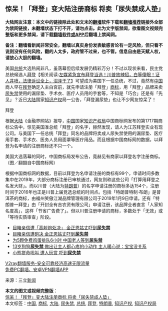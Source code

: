  <h2>惊呆！「拜登」变大陆注册商标 将卖「尿失禁成人垫」</h2> <p class="notice"><b>大陆网友注意：本文中的链接除此处和文末的<a href="https://github.com/bannedbook/fanqiang" >翻墙</a>软件下载和<a href="https://github.com/killgcd/justmysocks/blob/master/README.md">翻墙推荐</a>链接外全部为禁网链接，未翻墙状态下打不开，请勿点击。此为文字版禁闻，欲看图文视频完整版和更多禁闻，请下载<a href="https://github.com/bannedbook/fanqiang">翻墙软件或APP</a>后翻墙上禁闻网。</p><p>备注：翻墙看新闻非常安全，翻墙以真实身份发表敏感言论有一定风险，但只看不说则没有任何风险，翻的人太多，政府管不过来，也不管。信息自由是天赋人权，请放心大胆的翻墙。</b></p>  <div class="entry"> <p>美国<a href="https://www.bannedbook.org/bnews/tag/%e6%80%bb%e7%bb%9f/" class="st_tag internal_tag" rel="tag" title="标签 总统 下的日志">总统</a>大选热闹非凡，虽落幕但后续发展仍精彩万分！不过以现状来看，民主党总统候选人<span class='wp_keywordlink'><a href="https://www.bannedbook.org/bnews/comments/20201018/1415809.html" title="“硬盘门”再爆：拿中共华信10％股的“大人物”正是拜登" target="_blank">拜登</a></span>【相关阅读:<a href='https://www.bannedbook.org/bnews/bannedvideo/20201108/1427782.html' target='_blank'>左媒紧急宣布拜登当选！川普放辣招，白等傻眼！证人井喷，法律诉讼全上，沼泽干了</a>】可望成为美国下一任总统，不过，竟然有<span class='wp_keywordlink_affiliate'><a href="https://www.bannedbook.org/" title="中国" target="_blank">中国</a></span>商人早在<a href="https://www.bannedbook.org/bnews/tag/%e6%8b%9c%e7%99%bb/" class="st_tag internal_tag" rel="tag" title="标签 拜登 下的日志">拜登</a>确定入主白宫前，就先申请注册「拜登」<a href="https://www.bannedbook.org/bnews/tag/%E5%95%86%E6%A0%87/" class="st_tag internal_tag" rel="tag" title="标签 商标 下的日志">商标</a>，用「拜登」品牌来卖<a href="https://www.bannedbook.org/bnews/tag/%E5%B0%BF%E5%A4%B1%E7%A6%81/" class="st_tag internal_tag" rel="tag" title="标签 尿失禁 下的日志">尿失禁</a>使用的漏尿垫、手术衣、医疗人员用的手套等，不知是「巧合」还是有「先见」？近日<span class='wp_keywordlink_affiliate'><a href="https://www.bannedbook.org/" title="大陆" target="_blank">大陆</a></span>国家<a href="https://www.bannedbook.org/bnews/tag/%E7%9F%A5%E8%AF%86%E4%BA%A7%E6%9D%83/" class="st_tag internal_tag" rel="tag" title="标签 知识产权 下的日志">知识产权</a>局一公告，「拜登漏尿垫」也让不少网友惊呆了！</p> <p></p>  <p>拜登</p> <p>根据<a href="https://www.bannedbook.org/bnews/tag/%e5%a4%a7%e9%99%86/" class="st_tag internal_tag" rel="tag" title="标签 大陆 下的日志">大陆</a>《金融界网站》报导，<a href="https://www.bannedbook.org/bnews/tag/%E4%B8%AD%E5%9B%BD/" class="st_tag internal_tag" rel="tag" title="标签 中国 下的日志">中国</a>国家<a href="https://www.bannedbook.org/bnews/tag/%E7%9F%A5%E8%AF%86%E4%BA%A7%E6%9D%83%E5%B1%80/" class="st_tag internal_tag" rel="tag" title="标签 知识产权局 下的日志">知识产权局</a>中国商标网发布的第1717期商标公告中，惊见美国准总统「拜登」的名字，赫然发现，请人为江苏拜登实业有现公司。与美国下一任总统「拜登」同名的品牌将卖成人尿失禁使用的漏尿垫、医疗用手套、手术衣、医务人员用面罩等医疗用品。而且根据中国商标网的数据，以拜登为名申请的注册商标还不只一个。</p>  <p></p> <p>美国大选落幕的同时，中国商标局发布公告，竟赫见有商家以拜登名字注册商标。（图／翻摄自中国商标网）</p>  <p>根据中国商标网的数据，目前以拜登为名申请注册的商标有99个，申请时间多数集中在2019年，大部分商标注册已审核通过，网友则称这些公司「打算用拜登之名发大财」。而以川普（大陆为<a href="https://www.bannedbook.org/bnews/tag/%e7%89%b9%e6%9c%97%e6%99%ae/" class="st_tag internal_tag" rel="tag" title="标签 特朗普 下的日志">特朗普</a>）的名字申请注册的商标多达154个，注册时间于2016年也正是川普上届竞选总统的时间点。包括「特朗普特制·布朗」是普洱茶的商标，由福州笑傲江湖品牌管理有限公司于2019年1月9日申请。还有「特朗普一拜登」由「开封全有吉农资有限公司」申请注册，该品牌业者直言「人家知名度高」，这样「节省广告费了」。但以川普注册申请的商标，多数处于「无效」或「等待实质审查」阶段。</p> <ul class='op-related-articles' title='相关阅读'> <li><a href='https://www.bannedbook.org/bnews/baitai/20200913/1395781.html' target='_blank'>目睹亲信遭「高射炮处决」 金正恩姑丈吓到<b>尿失禁</b></a></li> <li><a href='https://www.bannedbook.org/bnews/worldnews/20200913/1395428.html' target='_blank'>目睹亲信遭砲决 金正恩姑丈吓到<b>尿失禁</b></a></li> <li><a href='https://www.bannedbook.org/bnews/cbnews/20181018/1015125.html' target='_blank'>为5颗免费鸡蛋排队6小时 中国老人等到<b>尿失禁</b></a></li> <li><a href='https://www.bannedbook.org/bnews/funmedia/20180819/987316.html' target='_blank'>13岁狗狗<b>尿失禁</b> 做出让主人都心疼的小动作 主人暖心说：宝宝没关系</a></li> <li><a href='https://www.bannedbook.org/bnews/funmedia/20170809/804036.html' target='_blank'>小熊拼命吼叫 遭人玩赏 吓到<b>尿失禁</b></a></li> </ul> <p class="texttj"> <a href="https://www.bannedbook.org/forum23/topic22702.html" target="_blank">V2ray翻墙服务-安全可靠经济高速无限流量</a><br/> <a href="https://github.com/bannedbook/fanqiang/wiki/%E7%A6%81%E9%97%BB%E7%BD%91%E5%AE%89%E5%8D%93%E7%BF%BB%E5%A2%99%E6%96%B0%E9%97%BBAPP" target="_blank">免费PC翻墙、安卓VPN翻墙APP</a></p><p> 来源：三立<span class='wp_keywordlink_affiliate'><a href="https://www.bannedbook.org/" title="新闻">新闻</a></span> </p><a name='sharetosocial'></a>       <div><b>本文的图文或视频完整版</b>：<a href='https://www.bannedbook.org/bnews/cbnews/20201111/1429056.html'>惊呆！「拜登」变大陆注册商标 将卖「尿失禁成人垫」</a></div>  </div><!--END ENTRY--> <div class="postfooter"> <div>本文标签：<a href="https://www.bannedbook.org/bnews/tag/%E4%B8%AD%E5%9B%BD/" rel="tag">中国</a>, <a href="https://www.bannedbook.org/bnews/tag/%E5%95%86%E6%A0%87/" rel="tag">商标</a>, <a href="https://www.bannedbook.org/bnews/tag/%e5%a4%a7%e9%99%86/" rel="tag">大陆</a>, <a href="https://www.bannedbook.org/bnews/tag/%E5%B0%BF%E5%A4%B1%E7%A6%81/" rel="tag">尿失禁</a>, <a href="https://www.bannedbook.org/bnews/tag/%e6%80%bb%e7%bb%9f/" rel="tag">总统</a>, <a href="https://www.bannedbook.org/bnews/tag/%e6%8b%9c%e7%99%bb/" rel="tag">拜登</a>, <a href="https://www.bannedbook.org/bnews/tag/%e7%89%b9%e6%9c%97%e6%99%ae/" rel="tag">特朗普</a>, <a href="https://www.bannedbook.org/bnews/tag/%E7%9F%A5%E8%AF%86%E4%BA%A7%E6%9D%83/" rel="tag">知识产权</a>, <a href="https://www.bannedbook.org/bnews/tag/%E7%9F%A5%E8%AF%86%E4%BA%A7%E6%9D%83%E5%B1%80/" rel="tag">知识产权局</a></div>  </div><!--END POSTFOOTER--> 